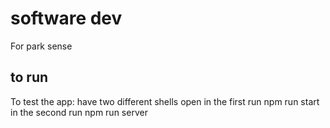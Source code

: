 # software dev
For park sense

## to run
To test the app:
have two different shells open
in the first run npm run start
in the second run npm run server

